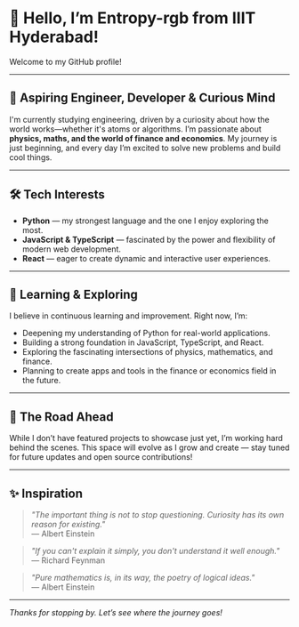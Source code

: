 # 👋 Hello, I’m Entropy-rgb from IIIT Hyderabad!

Welcome to my GitHub profile!

---

## 🚀 Aspiring Engineer, Developer & Curious Mind

I'm currently studying engineering, driven by a curiosity about how the world works—whether it's atoms or algorithms. I’m passionate about **physics, maths, and the world of finance and economics**. My journey is just beginning, and every day I’m excited to solve new problems and build cool things.

---

## 🛠️ Tech Interests

- **Python** — my strongest language and the one I enjoy exploring the most.
- **JavaScript & TypeScript** — fascinated by the power and flexibility of modern web development.
- **React** — eager to create dynamic and interactive user experiences.

---

## 🌱 Learning & Exploring

I believe in continuous learning and improvement. Right now, I’m:
- Deepening my understanding of Python for real-world applications.
- Building a strong foundation in JavaScript, TypeScript, and React.
- Exploring the fascinating intersections of physics, mathematics, and finance.
- Planning to create apps and tools in the finance or economics field in the future.

---

## 🔭 The Road Ahead

While I don’t have featured projects to showcase just yet, I’m working hard behind the scenes. This space will evolve as I grow and create — stay tuned for future updates and open source contributions!

---

## ✨ Inspiration

> _"The important thing is not to stop questioning. Curiosity has its own reason for existing."_  
> — Albert Einstein

> _"If you can't explain it simply, you don't understand it well enough."_  
> — Richard Feynman

> _"Pure mathematics is, in its way, the poetry of logical ideas."_  
> — Albert Einstein

---

*Thanks for stopping by. Let’s see where the journey goes!*

<!--
**Entropy-rgb/Entropy-rgb** is a ✨ special ✨ repository because its `README.md` (this file) appears on your GitHub profile.
-->
